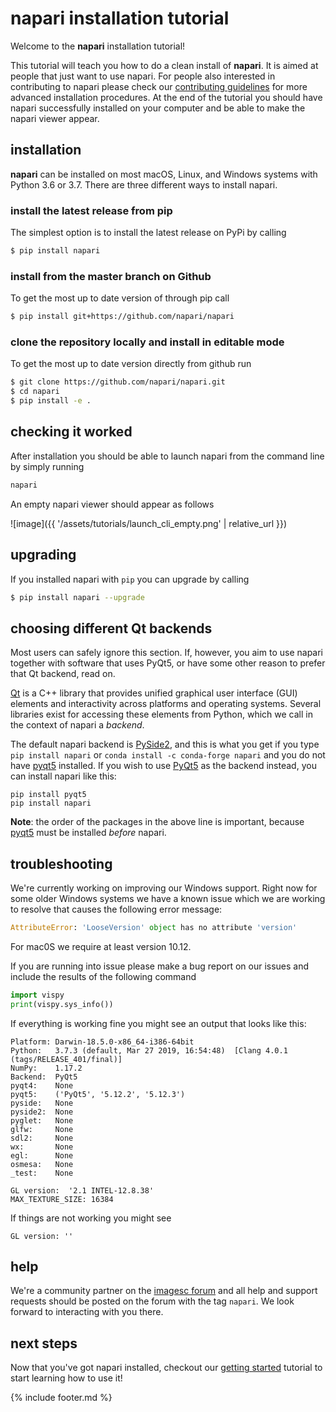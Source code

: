 # napari installation tutorial

Welcome to the **napari** installation tutorial!

This tutorial will teach you how to do a clean install of **napari**. It is aimed at people that just want to use napari. For people also interested in contributing to napari please check our [contributing guidelines](https://github.com/napari/napari/blob/master/docs/developers/CONTRIBUTING.md) for more advanced installation procedures. At the end of the tutorial you should have napari successfully installed on your computer and be able to make the napari viewer appear.

## installation

**napari** can be installed on most macOS, Linux, and Windows systems with Python 3.6 or 3.7. There are three different ways to install napari.

### install the latest release from pip
 The simplest option is to install the latest release on PyPi by calling

```sh
$ pip install napari
```

### install from the master branch on Github
To get the most up to date version of through pip call
```sh
$ pip install git+https://github.com/napari/napari
```

### clone the repository locally and install in editable mode
To get the most up to date version directly from github run
```sh
$ git clone https://github.com/napari/napari.git
$ cd napari
$ pip install -e .
```

## checking it worked
After installation you should be able to launch napari from the command line by simply running
```sh
napari
```
An empty napari viewer should appear as follows

![image]({{ '/assets/tutorials/launch_cli_empty.png' | relative_url }})

## upgrading

If you installed napari with `pip` you can upgrade by calling
```sh
$ pip install napari --upgrade
```

## choosing different Qt backends

Most users can safely ignore this section. If, however, you aim to use napari together with software that uses PyQt5, or have some other reason to prefer that Qt backend, read on.

[Qt](https://www.qt.io) is a C++ library that provides unified graphical user interface (GUI) elements and interactivity across platforms and operating systems. Several libraries exist for accessing these elements from Python, which we call in the context of napari a *backend*.

The default napari backend is [PySide2](https://wiki.qt.io/Qt_for_Python), and this is what you get if you type `pip install napari` or `conda install -c conda-forge napari` and you do not have [pyqt5](https://pypi.org/project/PyQt5/) installed. If you wish to use [PyQt5](https://www.riverbankcomputing.com/software/pyqt/intro) as the backend instead, you can install napari like this:
```
pip install pyqt5
pip install napari
```

**Note**: the order of the packages in the above line is important, because [pyqt5](https://pypi.org/project/PyQt5/) must be installed *before* napari.

## troubleshooting

We're currently working on improving our Windows support. Right now for some older Windows systems we have a known issue which we are working to resolve that causes the following error message:
```python
AttributeError: 'LooseVersion' object has no attribute 'version'
```
For mac0S we require at least version 10.12.

If you are running into issue please make a bug report on our issues and include the results of the following command

```python
import vispy
print(vispy.sys_info())
```

If everything is working fine you might see an output that looks like this:
```
Platform: Darwin-18.5.0-x86_64-i386-64bit
Python:   3.7.3 (default, Mar 27 2019, 16:54:48)  [Clang 4.0.1 (tags/RELEASE_401/final)]
NumPy:    1.17.2
Backend:  PyQt5
pyqt4:    None
pyqt5:    ('PyQt5', '5.12.2', '5.12.3')
pyside:   None
pyside2:  None
pyglet:   None
glfw:     None
sdl2:     None
wx:       None
egl:      None
osmesa:   None
_test:    None

GL version:  '2.1 INTEL-12.8.38'
MAX_TEXTURE_SIZE: 16384
```

If things are not working you might see
```
GL version: ''
```

## help

We're a community partner on the [imagesc forum](https://forum.image.sc/tags/napari) and all help and support requests should be posted on the forum with the tag `napari`. We look forward to interacting with you there.

## next steps

Now that you've got napari installed, checkout our [getting started](./getting_started) tutorial to start learning how to use it!

{% include footer.md %}
